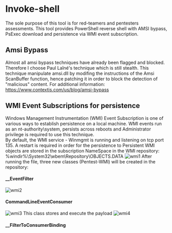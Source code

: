 # Invoke-shell
The sole purpose of this tool is for red-teamers and pentesters assessments.
This tool provides PowerShell reverse shell with AMSI bypass, PsExec download and persistence via WMI event subscription.

## Amsi Bypass
Almost all amsi bypass techniques have already been flagged and blocked. Therefore I choose Paul Laîné's technique which is still stealth. This technique manipulate amsi.dll by modifing the instructions of the Amsi ScanBuffer function, hence patching it in order to block the detection of "malicious" content.
    For additional information: https://www.contextis.com/us/blog/amsi-bypass

## WMI Event Subscriptions for persistence
Windows Management Instrumentation (WMI) Event Subscription is one of various ways to establish persistence on a local machine.
WMI events run as an nt-authority\system, persists across reboots and Administrator privilege is required to use this technique.      
By default, the WMI service - Winmgmt is running and listening on tcp port 135.
A restart is required in order for the persistence to 
Persistent WMI objects are stored in the subscription NameSpace in the WMI repository:
%windir%\System32\wbem\Repository\OBJECTS.DATA
![wmi1](https://user-images.githubusercontent.com/90933102/134239803-e1effd09-792f-4c3b-ad9f-dc8ae2a1c496.PNG)
After running the file, three new classes (Pentest-WMI) will be created in the repository:
#### __EventFilter
![wmi2](https://user-images.githubusercontent.com/90933102/134240537-b9e6d81b-46ff-49ad-8b64-5005d74e3eb1.PNG)
#### CommandLineEventConsumer
![wmi3](https://user-images.githubusercontent.com/90933102/134240862-69e2794f-435a-422b-a18c-2fd7ac9b1993.PNG)
This class stores and execute the payload
![wmi4](https://user-images.githubusercontent.com/90933102/134241471-5fc1b29c-9a09-4ffd-b5ea-bd8199484e10.PNG)
#### __FilterToConsumerBinding


